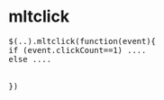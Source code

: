 # mltclick
<pre>
$(..).mltclick(function(event){
if (event.clickCount==1) .... 
else ....


})
</pre>
